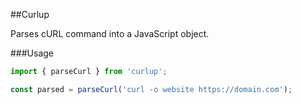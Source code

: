 ##Curlup

Parses cURL command into a JavaScript object.

###Usage

```js
import { parseCurl } from 'curlup';

const parsed = parseCurl('curl -o website https://domain.com');
```
